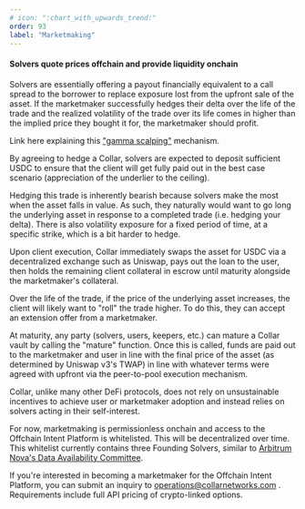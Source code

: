 ```yaml
---
# icon: ":chart_with_upwards_trend:"
order: 93
label: "Marketmaking"
---
```


#### Solvers quote prices offchain and provide liquidity onchain

Solvers are essentially offering a payout financially equivalent to a call spread to the borrower to replace exposure lost from the upfront sale of the asset. If the marketmaker successfully hedges their delta over the life of the trade and the realized volatility of the trade over its life comes in higher than the implied price they bought it for, the marketmaker should profit.

Link here explaining this ["gamma scalping"](https://www.schwab.com/learn/story/gamma-scalping-primer) mechanism.

By agreeing to hedge a Collar, solvers are expected to deposit sufficient USDC to ensure that the client will get fully paid out in the best case scenario (appreciation of the underlier to the ceiling).

Hedging this trade is inherently bearish because solvers make the most when the asset falls in value. As such, they naturally would want to go long the underlying asset in response to a completed trade (i.e. hedging your delta). There is also volatility exposure for a fixed period of time, at a specific strike, which is a bit harder to hedge.

Upon client execution, Collar immediately swaps the asset for USDC via a decentralized exchange such as Uniswap, pays out the loan to the user, then holds the remaining client collateral in escrow until maturity alongside the marketmaker's collateral.

Over the life of the trade, if the price of the underlying asset increases, the client will likely want to "roll" the trade higher. To do this, they can accept an extension offer from a marketmaker.

At maturity, any party (solvers, users, keepers, etc.) can mature a Collar vault by calling the "mature" function. Once this is called, funds are paid out to the marketmaker and user in line with the final price of the asset (as determined by Uniswap v3's TWAP) in line with whatever terms were agreed with upfront via the peer-to-pool execution mechanism.

Collar, unlike many other DeFi protocols, does not rely on unsustainable incentives to achieve user or marketmaker adoption and instead relies on solvers acting in their self-interest.

For now, marketmaking is permissionless onchain and access to the Offchain Intent Platform is whitelisted. This will be decentralized over time. This whitelist currently contains three Founding Solvers, similar to [Arbitrum Nova's Data Availability Committee](https://docs.arbitrum.foundation/concepts/security-council).

If you're interested in becoming a marketmaker for the Offchain Intent Platform, you can submit an inquiry to operations@collarnetworks.com . Requirements include full API pricing of crypto-linked options.
